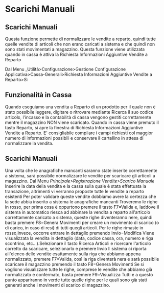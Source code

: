 # Scarichi Manuali

## Scarichi Manuali

Questa funzione permette di normalizzare le vendite a reparto, quindi tutte quelle vendite di articoli che non erano caricati a sistema e che quindi non sono stati movimentati a magazzino. Questa funzione viene utilizzata quando in cassa è attiva la Richiesta Informazioni Aggiuntive Vendite a Reparto

Dal Menu _Utilità>Configurazione>Gestione Configurazione Applicativa>Cassa-Generali>Richiesta Informazioni Aggiuntive Vendite a Reparto>Sì

## Funzionalità in Cassa

Quando eseguiamo una vendita a Reparto di un prodotto per il quale non è stato possibile leggere, digitare o ritrovare mediante Ricerca il suo codice articolo, l'incasso e la contabilità di cassa vengono gestiti correttamente mentre il magazzino NON viene scaricato.
Quando in cassa viene premuto il tasto Reparto, si apre la finestra di Richiesta Informazioni Aggiuntive Vendite a Reparto. E' consigliabile compilare i campi richiesti col maggior numero di informazioni possibili e conservare il cartellino in attesa di normalizzare la vendita.

## Scarichi Manuali

Una volta che le anagrafiche mancanti saranno state inserite correttamente a sistema, sarà possibile normalizzare le vendite per scaricare gli articoli a magazzino.
Dal Menu _Principale>Registrazione Vendite>Scarico Manuale_
Inserire la data della vendita e la cassa sulla quale è stata effettuata la transazione, altrimenti vi verranno proposte tutte le vendite a reparto esistenti
Per poter validare queste vendite dobbiamo avere la certezza che la sede abbia inserito a sistema le anagrafiche mancanti
Troveremo le righe in rosso, per prima cosa è oppurtono premere il tasto F7=Valida e, laddove il sistema in automatico riesca ad abbinare la vendita a reparto all'articolo correttamente caricato a sistema, queste righe diventeranno nere, quindi basta premere F8=Genera Movimenti per creare un movimento di scarico (o di carico, in caso di resi) di tutti quegli articoli.
Per le righe rimaste in rosso,invece, occorre entrare in dettaglio premendo Invio=Modifica
Viene visualizzata la vendita in dettaglio (data, codice cassa, ora, numero e riga scontrino, etc...).Selezionare il tasto Ricerca Articoli e ricercare l'articolo corretto da scaricare, selezionarlo e premere Invio
Il sistema ci riporta all'elenco delle vendite esattamente sulla riga che abbiamo appena normalizzato, premere F7=Valida, così la riga diventerà nera e sarà possibile scaricare il magazzino premendo il tasto F8=Genera Movimenti
Se si vogliono visualizzare tutte le righe, comprese le vendite che abbiamo già normalizzato e confermato, basta premere F9=Visualizza Tutti e a questo punto appariranno in verde tutte quelle righe per le quali sono già stati generati anche i movimenti di scarico di magazzino.




